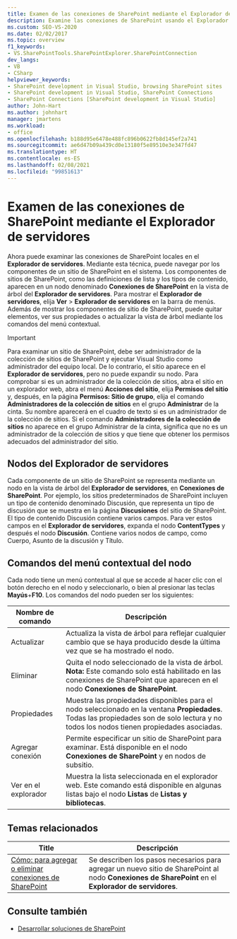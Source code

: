 ```yaml
---
title: Examen de las conexiones de SharePoint mediante el Explorador de servidores | Microsoft Docs
description: Examine las conexiones de SharePoint usando el Explorador de servidores. Obtenga información sobre los nodos del Explorador de servidores y los comandos del menú contextual de un nodo.
ms.custom: SEO-VS-2020
ms.date: 02/02/2017
ms.topic: overview
f1_keywords:
- VS.SharePointTools.SharePointExplorer.SharePointConnection
dev_langs:
- VB
- CSharp
helpviewer_keywords:
- SharePoint development in Visual Studio, browsing SharePoint sites
- SharePoint development in Visual Studio, SharePoint Connections
- SharePoint Connections [SharePoint development in Visual Studio]
author: John-Hart
ms.author: johnhart
manager: jmartens
ms.workload:
- office
ms.openlocfilehash: b188d95e6478e488fc896b0622fb8d145ef2a741
ms.sourcegitcommit: ae6d47b09a439cd0e13180f5e89510e3e347fd47
ms.translationtype: HT
ms.contentlocale: es-ES
ms.lasthandoff: 02/08/2021
ms.locfileid: "99851613"
---
```

# <a name="browse-sharepoint-connections-by-using-server-explorer"></a>Examen de las conexiones de SharePoint mediante el Explorador de servidores
  Ahora puede examinar las conexiones de SharePoint locales en el **Explorador de servidores**. Mediante esta técnica, puede navegar por los componentes de un sitio de SharePoint en el sistema. Los componentes de sitios de SharePoint, como las definiciones de lista y los tipos de contenido, aparecen en un nodo denominado **Conexiones de SharePoint** en la vista de árbol del **Explorador de servidores**. Para mostrar el **Explorador de servidores**, elija **Ver** > **Explorador de servidores** en la barra de menús. Además de mostrar los componentes de sitio de SharePoint, puede quitar elementos, ver sus propiedades o actualizar la vista de árbol mediante los comandos del menú contextual.

> [!IMPORTANT]
> Para examinar un sitio de SharePoint, debe ser administrador de la colección de sitios de SharePoint y ejecutar Visual Studio como administrador del equipo local. De lo contrario, el sitio aparece en el **Explorador de servidores**, pero no puede expandir su nodo. Para comprobar si es un administrador de la colección de sitios, abra el sitio en un explorador web, abra el menú **Acciones del sitio**, elija **Permisos del sitio** y, después, en la página **Permisos: Sitio de grupo**, elija el comando **Administradores de la colección de sitios** en el grupo **Administrar** de la cinta. Su nombre aparecerá en el cuadro de texto si es un administrador de la colección de sitios. Si el comando **Administradores de la colección de sitios** no aparece en el grupo Administrar de la cinta, significa que no es un administrador de la colección de sitios y que tiene que obtener los permisos adecuados del administrador del sitio.

## <a name="server-explorer-nodes"></a>Nodos del Explorador de servidores
 Cada componente de un sitio de SharePoint se representa mediante un nodo en la vista de árbol del **Explorador de servidores**, en **Conexiones de SharePoint**. Por ejemplo, los sitios predeterminados de SharePoint incluyen un tipo de contenido denominado Discusión, que representa un tipo de discusión que se muestra en la página **Discusiones** del sitio de SharePoint. El tipo de contenido Discusión contiene varios campos. Para ver estos campos en el **Explorador de servidores**, expanda el nodo **ContentTypes** y después el nodo **Discusión**. Contiene varios nodos de campo, como Cuerpo, Asunto de la discusión y Título.

## <a name="node-shortcut-menu-commands"></a>Comandos del menú contextual del nodo
 Cada nodo tiene un menú contextual al que se accede al hacer clic con el botón derecho en el nodo y seleccionarlo, o bien al presionar las teclas **Mayús**+**F10**. Los comandos del nodo pueden ser los siguientes:

|Nombre de comando|Descripción|
|------------------|-----------------|
|Actualizar|Actualiza la vista de árbol para reflejar cualquier cambio que se haya producido desde la última vez que se ha mostrado el nodo.|
|Eliminar|Quita el nodo seleccionado de la vista de árbol. **Nota:**  Este comando solo está habilitado en las conexiones de SharePoint que aparecen en el nodo **Conexiones de SharePoint**.|
|Propiedades|Muestra las propiedades disponibles para el nodo seleccionado en la ventana **Propiedades**. Todas las propiedades son de solo lectura y no todos los nodos tienen propiedades asociadas.|
|Agregar conexión|Permite especificar un sitio de SharePoint para examinar. Está disponible en el nodo **Conexiones de SharePoint** y en nodos de subsitio.|
|Ver en el explorador|Muestra la lista seleccionada en el explorador web. Este comando está disponible en algunas listas bajo el nodo **Listas** de **Listas y bibliotecas**.|

## <a name="related-topics"></a>Temas relacionados

|Title|Descripción|
|-----------|-----------------|
|[Cómo: para agregar o eliminar conexiones de SharePoint](../sharepoint/how-to-add-or-remove-sharepoint-connections.md)|Se describen los pasos necesarios para agregar un nuevo sitio de SharePoint al nodo **Conexiones de SharePoint** en el **Explorador de servidores**.|

## <a name="see-also"></a>Consulte también
- [Desarrollar soluciones de SharePoint](../sharepoint/developing-sharepoint-solutions.md)
